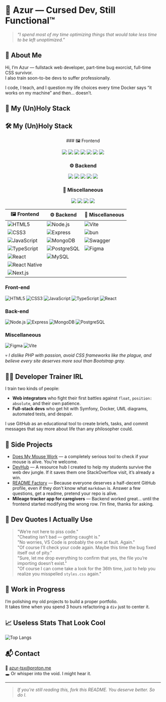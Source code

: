 # 👾 Azur — Cursed Dev, Still Functional™

> _“I spend most of my time optimizing things that would take less time to be left unoptimized.”_

## 🧠 About Me

Hi, I’m Azur — fullstack web developer, part-time bug exorcist, full-time CSS survivor.  
I also train soon-to-be devs to suffer professionally.

I code, I teach, and I question my life choices every time Docker says “it works on my machine” and then... doesn’t.

## 🔧 My (Un)Holy Stack

## 🛠️ My (Un)Holy Stack

<center>
### 🖼️ Frontend
<p align="center">
  <img src="https://img.shields.io/badge/HTML5-E34F26?style=for-the-badge&logo=html5&logoColor=white"/>
  <img src="https://img.shields.io/badge/CSS3-1572B6?style=for-the-badge&logo=css3&logoColor=white"/>
  <img src="https://img.shields.io/badge/JavaScript-F7DF1E?style=for-the-badge&logo=javascript&logoColor=black"/>
  <img src="https://img.shields.io/badge/TypeScript-3178C6?style=for-the-badge&logo=typescript&logoColor=white"/>
  <img src="https://img.shields.io/badge/React-20232A?style=for-the-badge&logo=react&logoColor=61DAFB"/>
  <img src="https://img.shields.io/badge/React_Native-20232A?style=for-the-badge&logo=react&logoColor=61DAFB"/>
  <img src="https://img.shields.io/badge/Next.js-000000?style=for-the-badge&logo=next.js&logoColor=white"/>
</p>

### ⚙️ Backend
<p align="center">
  <img src="https://img.shields.io/badge/Node.js-339933?style=for-the-badge&logo=node.js&logoColor=white"/>
  <img src="https://img.shields.io/badge/Express.js-000000?style=for-the-badge&logo=express&logoColor=white"/>
  <img src="https://img.shields.io/badge/MongoDB-47A248?style=for-the-badge&logo=mongodb&logoColor=white"/>
  <img src="https://img.shields.io/badge/PostgreSQL-4169E1?style=for-the-badge&logo=postgresql&logoColor=white"/>
  <img src="https://img.shields.io/badge/MySQL-4479A1?style=for-the-badge&logo=mysql&logoColor=white"/>
</p>

### 🧪 Miscellaneous
<p align="center">
  <img src="https://img.shields.io/badge/Vite-646CFF?style=for-the-badge&logo=vite&logoColor=white"/>
  <img src="https://img.shields.io/badge/bun-000000?style=for-the-badge&logo=bun&logoColor=white"/>
  <img src="https://img.shields.io/badge/Swagger-85EA2D?style=for-the-badge&logo=swagger&logoColor=black"/>
  <img src="https://img.shields.io/badge/Figma-F24E1E?style=for-the-badge&logo=figma&logoColor=white"/>
</p>

</center>

| 🖼️ Frontend                                                                                                      | ⚙️ Backend                                                                                                        | 🧰 Miscellaneous                                                                                         |
| ----------------------------------------------------------------------------------------------------------------- | ----------------------------------------------------------------------------------------------------------------- | -------------------------------------------------------------------------------------------------------- |
| ![HTML5](https://img.shields.io/badge/HTML5-E34F26?style=flat-square\&logo=html5\&logoColor=white)                | ![Node.js](https://img.shields.io/badge/Node.js-339933?style=flat-square\&logo=node.js\&logoColor=white)          | ![Vite](https://img.shields.io/badge/Vite-646CFF?style=flat-square\&logo=vite\&logoColor=white)          |
| ![CSS3](https://img.shields.io/badge/CSS3-1572B6?style=flat-square\&logo=css3\&logoColor=white)                   | ![Express](https://img.shields.io/badge/Express.js-000000?style=flat-square\&logo=express\&logoColor=white)       | ![bun](https://img.shields.io/badge/bun-000000?style=flat-square\&logo=bun\&logoColor=white)             |
| ![JavaScript](https://img.shields.io/badge/JavaScript-F7DF1E?style=flat-square\&logo=javascript\&logoColor=black) | ![MongoDB](https://img.shields.io/badge/MongoDB-47A248?style=flat-square\&logo=mongodb\&logoColor=white)          | ![Swagger](https://img.shields.io/badge/Swagger-85EA2D?style=flat-square\&logo=swagger\&logoColor=black) |
| ![TypeScript](https://img.shields.io/badge/TypeScript-3178C6?style=flat-square\&logo=typescript\&logoColor=white) | ![PostgreSQL](https://img.shields.io/badge/PostgreSQL-4169E1?style=flat-square\&logo=postgresql\&logoColor=white) | ![Figma](https://img.shields.io/badge/Figma-F24E1E?style=flat-square\&logo=figma\&logoColor=white)       |
| ![React](https://img.shields.io/badge/React-20232A?style=flat-square\&logo=react\&logoColor=61DAFB)               | ![MySQL](https://img.shields.io/badge/MySQL-4479A1?style=flat-square\&logo=mysql\&logoColor=white)                |     |
| ![React Native](https://img.shields.io/badge/React_Native-20232A?style=flat-square\&logo=react\&logoColor=61DAFB) |                                                                                                                   |                                                                                                          |
| ![Next.js](https://img.shields.io/badge/Next.js-000000?style=flat-square\&logo=next.js\&logoColor=white)          |                                                                                                                   |                                                                                                          |

### Front-end 
![HTML5](https://img.shields.io/badge/HTML5-E34F26?style=for-the-badge&logo=html5&logoColor=white)
![CSS3](https://img.shields.io/badge/CSS3-1572B6?style=for-the-badge&logo=css3&logoColor=white)
![JavaScript](https://img.shields.io/badge/JavaScript-F7DF1E?style=for-the-badge&logo=javascript&logoColor=black)
![TypeScript](https://img.shields.io/badge/TypeScript-3178C6?style=for-the-badge&logo=typescript&logoColor=white)
![React](https://img.shields.io/badge/React-20232A?style=for-the-badge&logo=react&logoColor=61DAFB)

### Back-end
![Node.js](https://img.shields.io/badge/Node.js-339933?style=for-the-badge&logo=node-dot-js&logoColor=white)
![Express](https://img.shields.io/badge/Express.js-000000?style=for-the-badge&logo=express&logoColor=white)
![MongoDB](https://img.shields.io/badge/MongoDB-47A248?style=for-the-badge&logo=mongodb&logoColor=white)
![PostgreSQL](https://img.shields.io/badge/PostgreSQL-4169E1?style=for-the-badge&logo=postgresql&logoColor=white)

### Miscellaneous
![Figma](https://img.shields.io/badge/Figma-F24E1E?style=for-the-badge&logo=figma&logoColor=white)
![Vite](https://img.shields.io/badge/Vite-646CFF?style=for-the-badge&logo=vite&logoColor=white)

💀 *I dislike PHP with passion, avoid CSS frameworks like the plague, and believe every site deserves more soul than Bootstrap gray.*

## 🧑‍🏫 Developer Trainer IRL

I train two kinds of people:
- **Web integrators** who fight their first battles against `float`, `position: absolute`, and their own patience.
- **Full-stack devs** who get hit with Symfony, Docker, UML diagrams, automated tests, and despair.

I use GitHub as an educational tool to create briefs, tasks, and commit messages that say more about life than any philosopher could.

## 🧪 Side Projects

- [Does My Mouse Work](https://Azur-tsx.github.io/DMMW/) — a completely serious tool to check if your mouse is alive. You're welcome.
- [DevHub](https://github.com/Azur-tsx/DevHub) — A resource hub I created to help my students survive the web dev jungle. If it saves them one StackOverflow visit, it’s already a win.
- [README Factory](https://github.com/Azur-tsx/readme-factory) — Because everyone deserves a half-decent GitHub profile, even if they don't know what `markdown` is. Answer a few questions, get a readme, pretend your repo is alive.
- **Mileage tracker app for caregivers** — Backend worked great… until the frontend started modifying the wrong row. I’m fine, thanks for asking.

## 💬 Dev Quotes I Actually Use

> "We’re not here to piss code."  
> "Cheating isn’t bad — getting caught is."  
> "No worries, VS Code is probably the one at fault. Again."  
> "Of course I’ll check your code again. Maybe this time the bug fixed itself out of pity."  
> "Sure, let me drop everything to confirm that yes, the file you’re importing doesn’t exist."  
> "Of course I can come take a look for the 36th time, just to help you realize you misspelled `styles.css` again."

## 🚧 Work in Progress

I’m polishing my old projects to build a proper portfolio.  
It takes time when you spend 3 hours refactoring a `div` just to center it.

## 📈 Useless Stats That Look Cool

![Top Langs](https://github-readme-stats.vercel.app/api/top-langs/?username=Azur-tsx&layout=compact&langs_count=8&theme=tokyonight)

## 📬 Contact

📩 azur-tsx@proton.me   
🕳️ Or whisper into the void. I might hear it.

---

> _If you're still reading this, fork this README. You deserve better. So do I._
